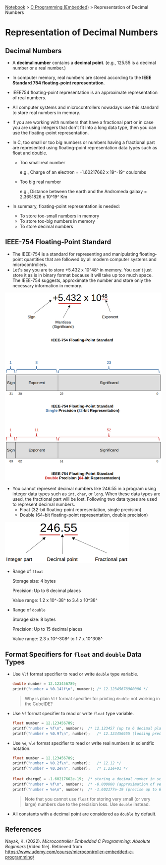 <a href="../">Notebook</a> > <a href="./">C Programming (Embedded)</a> > Representation of Decimal Numbers

# Representation of Decimal Numbers



## Decimal Numbers

* A **decimal number** contains a **decimal point**. (e.g., 125.55 is a decimal number or a real number.)

* In computer memory, real numbers are stored according to the **IEEE Standard 754 floating-point representation**.

* IEEE754 floating-point representation is an approximate representation of real numbers.

* All computer systems and microcontrollers nowadays use this standard to store real numbers in memory.

* If you are working with numbers that have a fractional part or in case you are using integers that don't fit into a long data type, then you can use the floating-point representation.

* In C, too small or too big numbers or numbers having a fractional part are represented using floating-point representation data types such as float and double.

  * Too small real number

    e.g., Charge of an electron = -1.60217662 x 19^-19^ coulombs

  * Too big real number

    e.g., Distance between the earth and the Andromeda galaxy = 2.3651826 x 10^19^ Km

* In summary, floating-point representation is needed:

  * To store too-small numbers in memory
  * To store too-big numbers in memory
  * To store decimal numbers



## IEEE-754 Floating-Point Standard

* The IEEE-754 is a standard for representing and manipulating floating-point quantities that are followed by all modern computer systems and microcontrollers.
* Let's say you are to store +5.432 x 10^48^ in memory. You can't just store it as is in binary format because it will take up too much space. The IEEE-754 suggests, approximate the number and store only the necessary information in memory.



<img src="./img/ieee-floating-point-standard.png" alt="ieee-floating-point-standard" width="600">



* You cannot represent decimal numbers like 246.55 in a program using integer data types such as `int`, `char`, or `long`. When these data types are used, the fractional part will be lost. Following two data types are used to represent decimal numbers. 
  * Float (32-bit floating-point representation, single precision)
  * Double (64-bit floating-point representation, double precision)



<img src="./img/decimal-number.png" alt="decimal-number" width="400">



* Range of `float`

  Storage size: 4 bytes

  Precision: Up to 6 decimal places

  Value range: 1.2 x 10^-38^ to 3.4 x 10^38^

* Range of `double`

  Storage size: 8 bytes

  Precision: Up to 15 decimal places

  Value range: 2.3 x 10^-308^ to 1.7 x 10^308^



## Format Specifiers for `float` and `double` Data Types

* Use `%lf` format specifier to read or write `double` type variable.

  ```c
  double number = 12.123456789;
  printf("number = %0.14lf\n", number);	/* 12.12345678900000 */
  ```

  > Why is plain `%lf` format specifier for printing `double` not working in the CubeIDE? 

* Use `%f` format specifier to read or write `float` type variable.

  ```c
  float number = 12.123456789;
  printf("number = %f\n", number);	/* 12.123457 (up to 6 decimal places) */
  printf("number = %0.9f\n", number);	/* 12.123456955 (loosing precision after 6 decimal places) */
  ```

* Use `%e`, `%le` format specifier to read or write real numbers in scientific notation.

  ```c
  float number = 12.123456789;
  printf("number = %0.2f\n", number);	/* 12.12 */
  printf("number = %0.2e\n", number);	/* 1.21e+01 */
  
  float chargeE = -1.60217662e-19;	/* storing a decimal number in scientific notation */
  printf("number = %f\n", number);	/* -0.000000 (approximation of very small number) */
  printf("number = %e\n", number);	/* -1.602177e-19 (precise up to 6 decimal places) */
  ```

  > Note that you cannot use `float` for storing very small (or very large) numbers due to the precision loss. Use `double` instead.

* All constants with a decimal point are considered as `double` by default.





## References

Nayak, K. (2022). *Microcontroller Embedded C Programming: Absolute Beginners* [Video file]. Retrieved from  https://www.udemy.com/course/microcontroller-embedded-c-programming/
